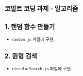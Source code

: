 ## 코발트 코딩 과제 - 알고리즘
## 1. 랜덤 함수 만들기
- `random.js` 파일에 구현.
## 2. 원형 검색
- `circularSearch.js` 파일에 구현.
